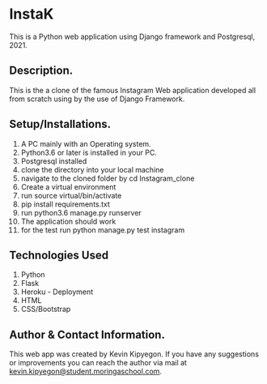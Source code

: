 # InstaK

This is a Python web application using Django framework and Postgresql, 2021.

## Description.
This is the a clone of the famous Instagram Web application developed all from scratch using by the use of Django Framework.

## Setup/Installations.
1. A PC mainly with an Operating system.
2. Python3.6 or later is installed in your PC.
3. Postgresql installed
4. clone the directory into your local machine
5. navigate to the cloned folder by cd Instagram_clone
6. Create a virtual environment
7. run source virtual/bin/activate
8. pip install requirements.txt
9. run python3.6 manage.py runserver
10. The application should work
11. for the test run python manage.py test instagram

## Technologies Used
1. Python
2. Flask
3. Heroku - Deployment
4. HTML
5. CSS/Bootstrap

## Author & Contact Information.
This web app was created by Kevin Kipyegon. If you have any suggestions or improvements you can reach the author via mail at kevin.kipyegon@student.moringaschool.com.
